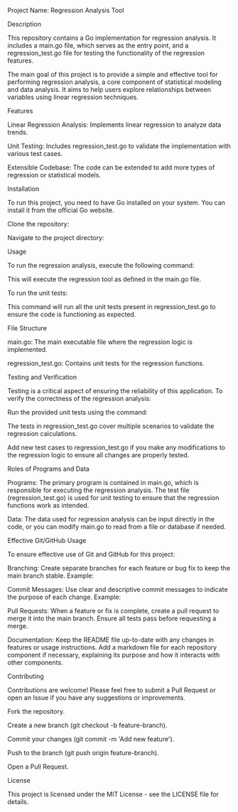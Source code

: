 Project Name: Regression Analysis Tool

Description

This repository contains a Go implementation for regression analysis. It includes a main.go file, which serves as the entry point, and a regression_test.go file for testing the functionality of the regression features.

The main goal of this project is to provide a simple and effective tool for performing regression analysis, a core component of statistical modeling and data analysis. It aims to help users explore relationships between variables using linear regression techniques.

Features

Linear Regression Analysis: Implements linear regression to analyze data trends.

Unit Testing: Includes regression_test.go to validate the implementation with various test cases.

Extensible Codebase: The code can be extended to add more types of regression or statistical models.

Installation

To run this project, you need to have Go installed on your system. You can install it from the official Go website.

Clone the repository:

Navigate to the project directory:

Usage

To run the regression analysis, execute the following command:

This will execute the regression tool as defined in the main.go file.

To run the unit tests:

This command will run all the unit tests present in regression_test.go to ensure the code is functioning as expected.

File Structure

main.go: The main executable file where the regression logic is implemented.

regression_test.go: Contains unit tests for the regression functions.

Testing and Verification

Testing is a critical aspect of ensuring the reliability of this application. To verify the correctness of the regression analysis:

Run the provided unit tests using the command:

The tests in regression_test.go cover multiple scenarios to validate the regression calculations.

Add new test cases to regression_test.go if you make any modifications to the regression logic to ensure all changes are properly tested.

Roles of Programs and Data

Programs: The primary program is contained in main.go, which is responsible for executing the regression analysis. The test file (regression_test.go) is used for unit testing to ensure that the regression functions work as intended.

Data: The data used for regression analysis can be input directly in the code, or you can modify main.go to read from a file or database if needed.

Effective Git/GitHub Usage

To ensure effective use of Git and GitHub for this project:

Branching: Create separate branches for each feature or bug fix to keep the main branch stable. Example:

Commit Messages: Use clear and descriptive commit messages to indicate the purpose of each change. Example:

Pull Requests: When a feature or fix is complete, create a pull request to merge it into the main branch. Ensure all tests pass before requesting a merge.

Documentation: Keep the README file up-to-date with any changes in features or usage instructions. Add a markdown file for each repository component if necessary, explaining its purpose and how it interacts with other components.

Contributing

Contributions are welcome! Please feel free to submit a Pull Request or open an Issue if you have any suggestions or improvements.

Fork the repository.

Create a new branch (git checkout -b feature-branch).

Commit your changes (git commit -m 'Add new feature').

Push to the branch (git push origin feature-branch).

Open a Pull Request.

License

This project is licensed under the MIT License - see the LICENSE file for details.
